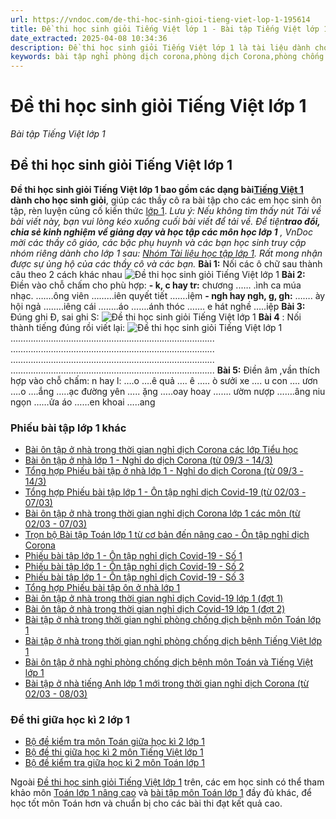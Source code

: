 ```yaml
---
url: https://vndoc.com/de-thi-hoc-sinh-gioi-tieng-viet-lop-1-195614
title: Đề thi học sinh giỏi Tiếng Việt lớp 1 - Bài tập Tiếng Việt lớp 1 - VnDoc.com
date_extracted: 2025-04-08 10:34:36
description: Đề thi học sinh giỏi Tiếng Việt lớp 1 là tài liệu dành cho HSG, để các em học sinh lớp 1 có thể ôn tập lại toàn bộ những kiến thức nâng cao có trong chương trình.
keywords: bài tập nghỉ phòng dịch corona,phòng dịch Corona,phòng chống dịch nCoV,thi giữa kì 2 lớp 1,Corona,ôn tiếng Việt lớp 1,Bài ôn tập ở nhà nghỉ phòng chống dịch bệnh,Ôn tập nghỉ dịch Covid-19,Covid-19,Phiếu bài tập lớp 1,Bài ôn tập ở nhà lớp 1,Phiếu ôn tập ở nhà lớp 1 môn Tiếng Việt,Đề thi học sinh giỏi Tiếng Việt lớp 1,bài tập nâng cao tiếng Việt 1
---
```


# Đề thi học sinh giỏi Tiếng Việt lớp 1
 _Bài tập Tiếng Việt lớp 1_
## Đề thi học sinh giỏi Tiếng Việt lớp 1
**Đề thi học sinh giỏi Tiếng Việt lớp 1 bao gồm các dạng bài[Tiếng Việt 1](<https://vndoc.com/tieng-viet-lop1>) dành cho học sinh giỏi**, giúp các thầy cô ra bài tập cho các em học sinh ôn tập, rèn luyện củng cố kiến thức [lớp 1](<https://vndoc.com/tai-lieu-hoc-tap-lop1>).
_Lưu ý: Nếu không tìm thấy nút Tải về bài viết này, bạn vui lòng kéo xuống cuối bài viết để tải về._
_Để tiện**trao đổi, chia sẻ kinh nghiệm về giảng dạy và học tập các môn học lớp 1** , VnDoc mời các thầy cô giáo, các bậc phụ huynh và các bạn học sinh truy cập nhóm riêng dành cho lớp 1 sau: [Nhóm Tài liệu học tập lớp 1](</goto?u=aHR0cHM6Ly93d3cuZmFjZWJvb2suY29tL2dyb3Vwcy8yNTgxMjkxNzA4NjI3MjQ2Lw%3D%3D>). Rất mong nhận được sự ủng hộ của các thầy cô và các bạn._
**Bài 1:** Nối các ô chữ sau thành câu theo 2 cách khác nhau
![Đề thi học sinh giỏi Tiếng Việt lớp 1](https://i.vdoc.vn/data/image/2020/03/12/de-thi-hoc-sinh-gioi-tieng-viet-lop-1-1.jpg)
**Bài 2:** Điền vào chỗ chấm cho phù hợp:
**\- k, c hay tr:**
chương ..…. .ình ca múa nhạc. ….…ông viên
………iên quyết tiết …….iệm
**\- ngh hay ngh, g, gh:**
……. ày hội ngả ……..iêng
cái ……..áo …….ánh thóc
……. e hát nghề …..iệp
**Bài 3:** Đúng ghi Đ, sai ghi S:
![Đề thi học sinh giỏi Tiếng Việt lớp 1](https://i.vdoc.vn/data/image/2020/03/12/de-thi-hoc-sinh-gioi-tieng-viet-lop-1-2.jpg)
**Bài 4** : Nối thành tiếng đúng rồi viết lại:
![Đề thi học sinh giỏi Tiếng Việt lớp 1](https://i.vdoc.vn/data/image/2020/03/12/de-thi-hoc-sinh-gioi-tieng-viet-lop-1-3.jpg)
……………………………………………………………………...
……………………………………………………………………...
……………………………………………………………………...
……………………………………………………………………...
**Bài 5:** Điền âm ,vần thích hợp vào chỗ chấm:
n hay l:
….o ….ê quả …. ê
….. ò sưởi xe …. u
con …. ươn ….o ….ắng
…..ạc đường yên ….. ặng
…..oay hoay ……. ườm nượp
…….âng niu ngọn ……ửa
áo ……en khoai …..ang
### Phiếu bài tập lớp 1 khác
  * [Bài ôn tập ở nhà trong thời gian nghỉ dịch Corona các lớp Tiểu học](<https://vndoc.com/bai-tap-o-nha-cap-tieu-hoc-cac-mon-193543>)
  * [Bài ôn tập ở nhà lớp 1 - Nghỉ do dịch Corona \(từ 09/3 - 14/3\)](<https://vndoc.com/bai-on-tap-o-nha-lop-1-dot-4-195545>)
  * [Tổng hợp Phiếu bài tập ở nhà lớp 1 - Nghỉ do dịch Corona \(từ 09/3 - 14/3\)](<https://vndoc.com/tong-hop-phieu-bai-tap-o-nha-lop-1-195537>)
  * [Tổng hợp Phiếu bài tập lớp 1 - Ôn tập nghỉ dịch Covid-19 \(từ 02/03 - 07/03\)](<https://vndoc.com/tong-hop-phieu-bai-tap-lop-1-193865>)
  * [Bài ôn tập ở nhà trong thời gian nghỉ dịch Corona lớp 1 các môn \(từ 02/03 - 07/03\)](<https://vndoc.com/bai-on-tap-o-nha-lop-1-cac-mon-194184>)
  * [Trọn bộ Bài tập Toán lớp 1 từ cơ bản đến nâng cao - Ôn tập nghỉ dịch Corona](<https://vndoc.com/tron-bo-bai-tap-toan-lop-1-tu-co-ban-den-nang-cao-194011>)
  * [Phiếu bài tập lớp 1 - Ôn tập nghỉ dịch Covid-19 - Số 1](<https://vndoc.com/phieu-bai-tap-lop-1-so-1-193850>)
  * [Phiếu bài tập lớp 1 - Ôn tập nghỉ dịch Covid-19 - Số 2](<https://vndoc.com/phieu-bai-tap-lop-1-so-2-193856>)
  * [Phiếu bài tập lớp 1 - Ôn tập nghỉ dịch Covid-19 - Số 3](<https://vndoc.com/phieu-bai-tap-lop-1-so-3-193860>)
  * [Tổng hợp Phiếu bài tập ôn ở nhà lớp 1](<https://vndoc.com/tong-hop-phieu-bai-tap-on-o-nha-lop-1-194172>)
  * [Bài ôn tập ở nhà trong thời gian nghỉ dịch Covid-19 lớp 1 \(đợt 1\)](<https://vndoc.com/bai-on-tap-o-nha-lop-1-dot-1-193871>)
  * [Bài ôn tập ở nhà trong thời gian nghỉ dịch Covid-19 lớp 1 \(đợt 2\)](<https://vndoc.com/bai-on-tap-o-nha-lop-1-dot-2-193876>)
  * [Bài tập ở nhà trong thời gian nghỉ phòng chống dịch bệnh môn Toán lớp 1](<https://vndoc.com/bai-tap-o-nha-trong-thoi-gian-nghi-phong-chong-dich-benh-mon-toan-lop-1-193499>)
  * [Bài tập ở nhà trong thời gian nghỉ phòng chống dịch bệnh Tiếng Việt lớp 1](<https://vndoc.com/bai-tap-o-nha-trong-thoi-gian-nghi-phong-chong-dich-benh-tieng-viet-lop-1-193487>)
  * [Bài ôn tập ở nhà nghỉ phòng chống dịch bệnh môn Toán và Tiếng Việt lớp 1](<https://vndoc.com/bai-on-tap-o-nha-nghi-phong-chong-dich-benh-mon-toan-va-tieng-viet-lop-1-193183>)
  * [Bài tập ở nhà tiếng Anh lớp 1 mới trong thời gian nghỉ dịch Corona \(từ 02/03 - 08/03\)](<https://vndoc.com/bai-tap-o-nha-tieng-anh-lop-1-moi-trong-thoi-gian-nghi-dich-corona-194931>)

### Đề thi giữa học kì 2 lớp 1
  * [Bộ đề kiểm tra môn Toán giữa học kì 2 lớp 1](<https://vndoc.com/bo-de-kiem-tra-mon-toan-giua-hoc-ki-2-lop-1-3945>)
  * [Bộ đề thi giữa học kì 2 môn Tiếng Việt lớp 1](<https://vndoc.com/bo-de-thi-giua-hoc-ki-2-mon-tieng-viet-lop-1-106294>)
  * [Bộ đề kiểm tra giữa học kì 2 môn Toán lớp 1](<https://vndoc.com/bo-de-kiem-tra-giua-hoc-ki-2-mon-toan-lop-1-nam-2018-2019-165150>)

Ngoài [Đề thi học sinh giỏi Tiếng Việt lớp 1](<https://vndoc.com/de-thi-hoc-sinh-gioi-tieng-viet-lop-1-195614>) trên, các em học sinh có thể tham khảo môn [Toán lớp 1 nâng cao](<https://vndoc.com/toan-lop-1-nang-cao>) và [bài tập môn Toán lớp 1](<https://vndoc.com/bai-tap-cuoi-tuan-lop1>) đầy đủ khác, để học tốt môn Toán hơn và chuẩn bị cho các bài thi đạt kết quả cao.
